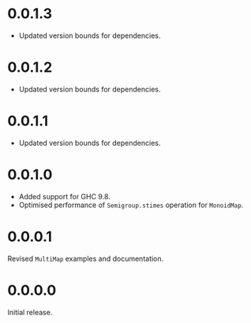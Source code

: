 # 0.0.1.3

- Updated version bounds for dependencies.

# 0.0.1.2

- Updated version bounds for dependencies.

# 0.0.1.1

- Updated version bounds for dependencies.

# 0.0.1.0

- Added support for GHC 9.8.
- Optimised performance of `Semigroup.stimes` operation for `MonoidMap`.

# 0.0.0.1

Revised `MultiMap` examples and documentation.

# 0.0.0.0

Initial release.
